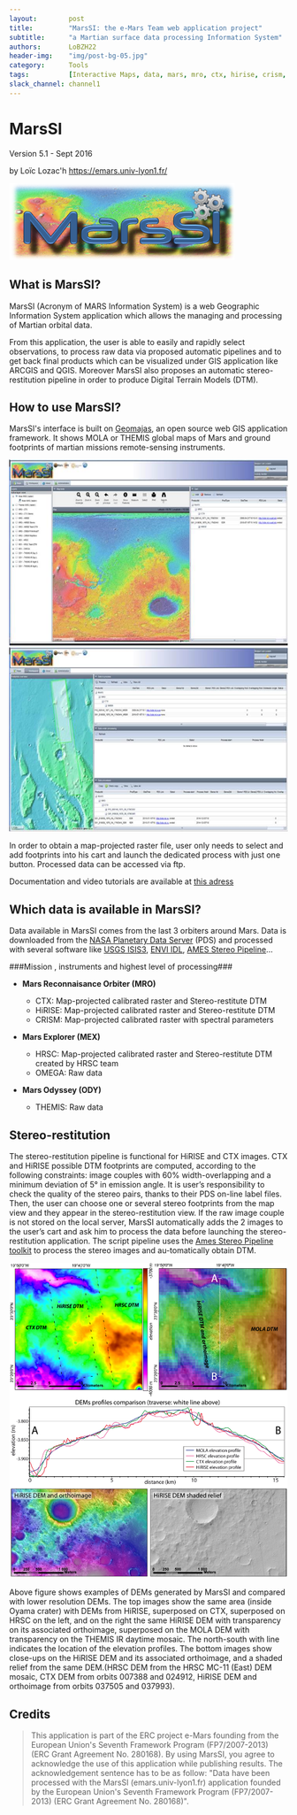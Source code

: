 ```yaml
---
layout:        post
title:         "MarsSI: the e-Mars Team web application project"
subtitle:      "a Martian surface data processing Information System"
authors:       LoBZH22
header-img:    "img/post-bg-05.jpg"
category:      Tools
tags:          [Interactive Maps, data, mars, mro, ctx, hirise, crism, mex, omega, hrsc, ody, themis, image processing, stereo restitution, dtm]
slack_channel: channel1
---
```


MarsSI
======

Version 5.1 - Sept 2016

by Loïc Lozac'h 
<https://emars.univ-lyon1.fr/>

![MarsSI Application](/img/marssi-logo.png "MarsSI (https://emars.univ-lyon1.fr)")

What is MarsSI?
---------------

MarsSI (Acronym of MARS Information System) is a web Geographic Information System 
application which allows the managing and processing of Martian orbital data. 

From this application, the user is able to easily and rapidly select observations, 
to process raw data via proposed automatic pipelines and to get back final 
products which can be visualized under GIS application like ARCGIS and QGIS. 
Moreover MarsSI also proposes an automatic stereo-restitution pipeline in order 
to produce Digital Terrain Models (DTM). 


How to use MarsSI?
------------------

MarsSI's interface is built on [Geomajas](http://www.geomajas.org/), an open source web GIS 
application framework. It shows MOLA or THEMIS global maps of Mars and ground footprints of 
martian missions remote-sensing instruments.

![MarsSI screenshot](/img/marssi-screenshots.jpg "MarsSI (https://emars.univ-lyon1.fr)")

In order to obtain a map-projected raster file, user only needs to select and add 
footprints into his cart and launch the dedicated process with just one button. Processed
data can be accessed via ftp.

Documentation and video tutorials are available at [this adress](http://emars.univ-lyon1.fr/ContactUs/About.jsp)


Which data is available in MarsSI?
----------------------------------

Data available in MarsSI comes from the last 3 orbiters around Mars. 
Data is downloaded from the [NASA Planetary Data Server](https://pds.nasa.gov/) (PDS) and processed 
with several software like [USGS ISIS3](https://isis.astrogeology.usgs.gov/), [ENVI IDL](http://www.exelisvis.fr/), [AMES Stereo Pipeline](https://ti.arc.nasa.gov/tech/asr/intelligent-robotics/ngt/stereo/)...

###Mission , instruments and highest level of processing###
* __Mars Reconnaisance Orbiter (MRO)__
	* CTX: Map-projected calibrated raster and Stereo-restitute DTM
	* HiRISE: Map-projected calibrated raster and Stereo-restitute DTM
	* CRISM: Map-projected calibrated raster with spectral parameters

* __Mars Explorer (MEX)__
	* HRSC: Map-projected calibrated raster and Stereo-restitute DTM created by HRSC team
	* OMEGA: Raw data

* __Mars Odyssey (ODY)__
	* THEMIS: Raw data

Stereo-restitution
------------------

The stereo-restitution pipeline is functional for HiRISE and CTX images. CTX and HiRISE possible DTM footprints are computed, according to the following constraints: image couples with 60% width-overlapping and a minimum deviation of 5° in emission angle. It is user’s responsibility to check the quality of the stereo pairs, thanks to their PDS on-line label files. Then, the user can choose one or several stereo footprints from the map view and they appear in the stereo-restitution view. If the raw image couple is not stored on the local server, MarsSI automatically adds the 2 images to the user’s cart and ask him to process the data before launching the stereo-restitution application. The script pipeline uses the [Ames Stereo Pipeline toolkit](https://ti.arc.nasa.gov/tech/asr/intelligent-robotics/ngt/stereo/) to process the stereo images and au-tomatically obtain DTM.

![MarsSI DTMs](/img/marssi-dtms.jpg)

Above figure shows examples of DEMs generated by MarsSI and compared with lower resolution DEMs. The top images show the same area (inside Oyama crater) with DEMs from HiRISE, superposed on CTX, superposed on HRSC on the left, and on the right the same HiRISE DEM with transparency on its associated orthoimage, superposed on the MOLA DEM with transparency on the THEMIS IR daytime mosaic. The north-south with line indicates the location of the elevation profiles. The bottom images show close-ups on the HiRISE DEM and its associated orthoimage, and a shaded relief from the same DEM.(HRSC DEM from the HRSC MC-11 (East) DEM mosaic, CTX DEM from orbits 007388 and 024912, HiRISE DEM and orthoimage from orbits 037505 and 037993). 

Credits
-------

>This application is part of the ERC project e-Mars founding from the 
>European Union's Seventh Framework Program (FP7/2007-2013) (ERC Grant Agreement No. 280168). 
>By using MarsSI, you agree to acknowledge the use of this application 
>while publishing results. The acknowledgement sentence has to be as follow: 
>"Data have been processed with the MarsSI (emars.univ-lyon1.fr) application 
>founded by the European Union's Seventh Framework Program (FP7/2007-2013) 
>(ERC Grant Agreement No. 280168)". 
